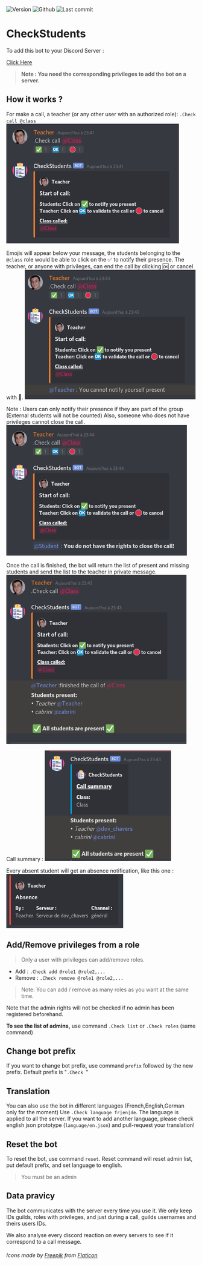 ![Version](https://img.shields.io/badge/version-1.5-green)
![Github](https://img.shields.io/badge/license-GNU3-orange)
![Last commit](https://img.shields.io/github/last-commit/Renaud-Dov/CheckStudents?color=yellow&logo=Python&logoColor=yellow)

# CheckStudents
To add this bot to your Discord Server :

[Click Here](https://bit.ly/3mI4tWI)

>**Note : You need the corresponding privileges to add the bot on a server.**

## How it works ?



For make a call, a teacher (or any other user with an authorized role): `.Check call @class`
![startcall](img/startcall.png)

Emojis will appear below your message, the students belonging to the `@class` role would be able to click on the ✅ to notify their presence.
The teacher, or anyone with privileges, can end the call by clicking 🆗 or cancel with 🛑.
![cantnotify](img/cantnotify.png)

Note : Users can only notify their presence if they are part of the group (External students will not be counted)
Also, someone who does not have privileges cannot close the call.
![noright](img/noright.png)


Once the call is finished, the bot will return the list of present and missing students and send the list to the teacher in private message.
![finishcall](img/endcall.png)

Call summary :
![CallSumarry](img/summary.png)

Every absent student will get an absence notification, like this one :
![absence](img/absence.png)
## Add/Remove privileges from a role

>Only a user with privileges can add/remove roles.
* Add : `.Check add @role1 @role2,...` 
* Remove : `.Check remove @role1 @role2,...`
>Note: You can add / remove as many roles as you want at the same time.

Note that the admin rights will not be checked if no admin has been registered beforehand.

**To see the list of admins,** use command `.Check list` or `.Check roles` (same command)

## Change bot prefix
If you want to change bot prefix, use command `prefix` followed by the new prefix. Default prefix is "`.Check `"
## Translation

You can also use the bot in different languages (French,English,German only for the moment)
Use `.Check language fr|en|de`. The language is applied to all the server.
If you want to add another language, please check english json prototype (`language/en.json`) and pull-request your translation!

## Reset the bot

To reset the bot, use command `reset`. Reset command will reset admin list, put default prefix, and set language to english.
>You must be an admin
## Data pravicy

The bot communicates with the server every time you use it. We only keep IDs guilds, roles with privileges, and just during a call, guilds usernames and theirs users IDs.

We also analyse every discord reaction on every servers to see if it correspond to a call message.

###### Icons made by [Freepik](http://www.freepik.com/) from [Flaticon](https://www.flaticon.com/)